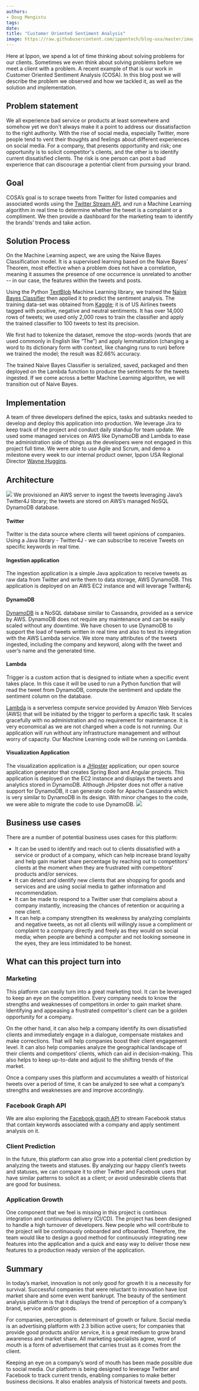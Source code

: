 ```yaml
---
authors:
- Doug Mengistu
tags:
date: 
title: "Customer Oriented Sentiment Analysis"
image: https://raw.githubusercontent.com/ippontech/blog-usa/master/images/2017/10/COSA-Blog--2-.png
---
```


Here at Ippon, we spend a lot of time thinking about solving problems for our clients. Sometimes we even think about solving problems before we meet a client with a problem. A recent example of that is our work in Customer Oriented Sentiment Analysis (COSA). In this blog post we will describe the problem we observed and how we tackled it, as well as the solution and implementation.

## Problem statement
We all experience bad service or products at least somewhere and somehow yet we don’t always make it a point to address our dissatisfaction to the right authority. With the rise of social media, especially Twitter, more people tend to vent their thoughts and feelings about different experiences on social media. For a company, that presents opportunity and risk; one opportunity is to solicit competitor's clients, and the other is to identify current dissatisfied clients. The risk is one person can post a bad experience that can discourage a potential client from pursuing your brand.

## Goal
COSA’s goal is to scrape tweets from Twitter for listed companies and associated words using the [Twitter Stream API](https://dev.twitter.com/streaming/overview), and run a Machine Learning algorithm in real time to determine whether the tweet is a complaint or a compliment. We then provide a dashboard for the marketing team to identify the brands’ trends and take action.

## Solution Process
On the Machine Learning aspect, we are using the Naive Bayes Classification model. It is a supervised learning based on the Naive Bayes’ Theorem, most effective when a problem does not have a correlation, meaning it assumes the presence of one occurrence is unrelated to another -- in our case, the features within the tweets and posts.

Using the Python [TextBlob](http://textblob.readthedocs.io/en/dev/classifiers.html#loading-data-and-creating-a-classifier) Machine Learning library, we trained the [Naive Bayes Classifier](http://textblob.readthedocs.io/en/dev/classifiers.html) then applied it to predict the sentiment analysis. The training data-set was obtained from [Kaggle](https://www.kaggle.com/crowdflower/twitter-airline-sentiment); it is of US Airlines tweets tagged with positive, negative and neutral sentiments. It has over 14,000 rows of tweets; we used only 2,000 rows to train the classifier and apply the trained classifier to 100 tweets to test its precision.

We first had to tokenize the dataset, remove the stop-words (words that are used commonly in English like “The”) and apply lemmatization (changing a word to its dictionary form with context, like changing runs to run) before we trained the model; the result was 82.66% accuracy.

The trained Naive Bayes Classifier is serialized, saved, packaged and then deployed on the Lambda function to produce the sentiments for the tweets ingested.  If we come across a better Machine Learning algorithm, we will transition out of Naive Bayes.

## Implementation
A team of three developers defined the epics, tasks and subtasks needed to develop and deploy this application into production. We leverage Jira to keep track of the project and conduct daily standup for team update. We used some managed services on AWS like DynamoDB and Lambda to ease the administration side of things as the developers were not engaged in this project full time. We were able to use Agile and Scrum, and demo a milestone every week to our internal product owner, Ippon USA Regional Director [Wayne Huggins](https://www.linkedin.com/in/waynehuggins/).

## Architecture
![](https://raw.githubusercontent.com/ippontech/blog-usa/master/images/2017/10/arct-1.png)
We provisioned an AWS server to ingest the tweets leveraging Java’s Twitter4J library; the tweets are stored on AWS’s managed NoSQL DynamoDB database.
#### Twitter
Twitter is the data source where clients will tweet opinions of companies. Using a Java library - Twitter4J - we can subscribe to receive Tweets on specific keywords in real time.
#### Ingestion application
The ingestion application is a simple Java application to receive tweets as raw data from Twitter and write them to data storage, AWS DynamoDB. This application is deployed on an AWS EC2 instance and will leverage Twitter4j.
#### DynamoDB
[DynamoDB](https://aws.amazon.com/dynamodb/) is a NoSQL database similar to Cassandra, provided as a service by AWS. DynamoDB does not require any maintenance and can be easily scaled without any downtime. We have chosen to use DynamoDB to support the load of tweets written in real time and also to test its integration with the AWS Lambda service.
We store many attributes of the tweets ingested, including the company and keyword, along with the tweet and user’s name and the generated time.
#### Lambda
Trigger is a custom action that is designed to initiate when a specific event takes place. In this case it will be used to run a Python function that will read the tweet from DynamoDB, compute the sentiment and update the sentiment column on the database.

[Lambda](https://aws.amazon.com/lambda/) is a serverless compute service provided by Amazon Web Services (AWS) that will be initiated by the trigger to perform a specific task. It scales gracefully with no administration and no requirement for maintenance. It is very economical as we are not charged when a code is not running. Our application will run without any infrastructure management and without worry of capacity. Our Machine Learning code will be running on Lambda.

#### Visualization Application
The visualization application is a [JHipster](http://www.jhipster.tech/) application; our open source application generator that creates Spring Boot and Angular projects. This application is deployed on the EC2 instance and displays the tweets and analytics stored in DynamoDB. Although JHipster does not offer a native support for DynamoDB, it can generate code for Apache Cassandra which is very similar to DynamoDB in its design. With minor changes to the code, we were able to migrate the code to use DynamoDB.
![](https://raw.githubusercontent.com/ippontech/blog-usa/master/images/2017/10/Screen-Shot-2017-10-04-at-1.53.42-PM.png)
## Business use cases
There are a number of potential business uses cases for this platform:

* It can be used to identify and reach out to clients dissatisfied with a service or product of a company, which can help increase brand loyalty and help gain market share percentage by reaching out to competitors’ clients at the moment when they are frustrated with competitors’ products and/or services.
* It can detect and identify new clients that are shopping for goods and services and are using social media to gather information and recommendation.
* It can be made to respond to a Twitter user that complains about a company instantly, increasing the chances of retention or acquiring a new client.
* It can help a company strengthen its weakness by analyzing complaints and negative tweets, as not all clients will willingly issue a compliment or complaint to a company directly and freely as they would on social media; when people are behind a computer and not looking someone in the eyes, they are less intimidated to be honest.
## What can this project turn into
### Marketing
This platform can easily turn into a great marketing tool. It can be leveraged to keep an eye on the competition. Every company needs to know the strengths and weaknesses of competitors in order to gain market share. Identifying and appeasing a frustrated competitor's client can be a golden opportunity for a company.

On the other hand, it can also help a company identify its own dissatisfied clients and immediately engage in a dialogue, compensate mistakes and make corrections. That will help companies boost their client engagement level. It can also help companies analyze the geographical landscape of their clients and competitors’ clients, which can aid in decision-making. This also helps to keep up-to-date and adjust to the shifting trends of the market.

Once a company uses this platform and accumulates a wealth of historical tweets over a period of time, it can be analyzed to see what a company’s strengths and weaknesses are and improve accordingly.
### Facebook Graph API
We are also exploring the [Facebook graph API](https://developers.facebook.com/docs/graph-api/) to stream Facebook status that contain keywords associated with a company and apply sentiment analysis on it.
### Client Prediction
In the future, this platform can also grow into a potential client prediction by analyzing the tweets and statuses. By analyzing our happy client’s tweets and statuses, we can compare it to other Twitter and Facebook users that have similar patterns to solicit as a client; or avoid undesirable clients that are good for business.

### Application Growth
One component that we feel is missing in this project is continous integration and continuous delivery (CI/CD). The project has been designed to handle a high turnover of developers. New people who will contribute to the project will be continuously onboarded and ofboarded. Therefore, the team would like to design a good method for continuously integrating new features into the application and a quick and easy way to deliver those new features to a production ready version of the application.
## Summary
In today’s market, innovation is not only good for growth it is a necessity for survival. Successful companies that were reluctant to innovation have lost market share and some even went bankrupt. The beauty of the sentiment analysis platform is that it displays the trend of perception of a company’s brand, service and/or goods.

For companies, perception is determinant of growth or failure. Social media is an advertising platform with 2.3 billion active users; for companies that provide good products and/or service, it is a great medium to grow brand awareness and market share. All marketing specialists agree, word of mouth is a form of advertisement that carries trust as it comes from the client.

Keeping an eye on a company’s word of mouth has been made possible due to social media. Our platform is being designed to leverage Twitter and Facebook to track current trends, enabling companies to make better business decisions. It also enables analysis of historical tweets and posts.
